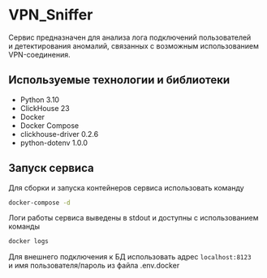 # VPN_Sniffer

Сервис предназначен для анализа лога подключений пользователей  
и детектирования аномалий, связанных с возможным использованием VPN-соединения.

## Используемые технологии и библиотеки

- Python 3.10
- ClickHouse 23
- Docker
- Docker Compose
- clickhouse-driver 0.2.6
- python-dotenv 1.0.0

## Запуск сервиса

Для сборки и запуска контейнеров сервиса использовать команду

```bash
docker-compose -d
```

Логи работы сервиса выведены в stdout и доступны с использованием команды

```bash
docker logs
```

Для внешнего подключения к БД использовать адрес ```localhost:8123```  
и имя пользователя/пароль из файла .env.docker